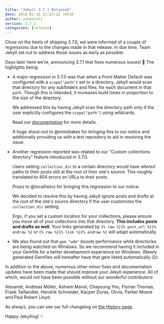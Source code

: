 ```yaml
---
title: "Jekyll 3.7.1 Released"
date: 2018-01-25 22:22:22 +0530
author: ashmaroli
version: 3.7.1
categories: [release]
---
```


Close on the heels of shipping 3.7.0, we were informed of a couple of
regressions due to the changes made in that release. In due time, Team Jekyll
set out to address those issues as early as possible.

Days later here we're, announcing 3.7.1 that fixes numerous issues! :tada:
The highlights being:

  * A major regression in 3.7.0 was that when a Front Matter Default was
    configured with a `scope["path"]` set to a directory, Jekyll would scan
    that directory for any subfolders and files, for each document in that
    `path`.
    Though this is intended, it increases build times in proportion to the size
    of the directory.

    We addressed this by having Jekyll scan the directory path only if the user
    explicitly configures the `scope["path"]` using wildcards.

    Read our [documentation](/docs/configuration/#glob-patterns-in-front-matter-defaults)
    for more details.

    A huge shout-out to @mmistakes for bringing this to our notice and
    additionally providing us with a test repository to aid in resolving the issue.

  * Another regression reported was related to our "Custom collections
    directory" feature introduced in 3.7.0.

    Users setting `collection_dir` to a certain directory would have *altered*
    paths to their posts still at the root of their site's source. This
    roughly translated to 404 errors on URLs to their posts.

    Props to @localheinz for bringing this regression to our notice.

    We decided to resolve this by having Jekyll ignore posts and drafts at the
    root of the site's source directory if the user customizes the
    `collection_dir` setting.

    Ergo, if you set a custom location for your collections, please ensure you
    move all of your collections into that directory. **This includes posts and
    drafts as well**. Your links generated by
    `{% raw %}{% post_url %}{% endraw %}` or `{% raw %}{% link %}{% endraw %}`
    will adapt automatically.

  * We also found out that `gem "wdm"` boosts performance while directories are
    being watched on Windows. So we recommend having it included in your Gemfile
    for a better development experience on Windows. (Newly generated Gemfiles
    will hereafter have that gem listed automatically :wink:)

In addition to the above, numerous other minor fixes and documentation updates
have been made that should improve your Jekyll experience. All of which, would
not have been possible without our wonderful contributors:

Alexandr, Andreas Möller, Ashwin Maroli, Chayoung You, Florian Thomas,
Frank Taillandier, Hendrik Schneider, Kacper Duras, Olivia, Parker Moore and
Paul Robert Lloyd.

As always, you can see our full changelog on [the History page](/docs/history/).

Happy Jekylling! :sparkles:
